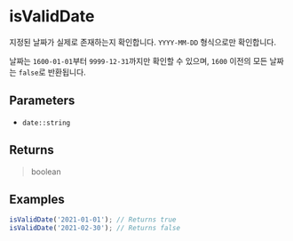# isValidDate <Lang js />

지정된 날짜가 실제로 존재하는지 확인합니다. `YYYY-MM-DD` 형식으로만 확인합니다.

날짜는 `1600-01-01`부터 `9999-12-31`까지만 확인할 수 있으며, `1600` 이전의 모든 날짜는 `false`로 반환됩니다.

## Parameters

- `date::string`

## Returns

> boolean

## Examples

```javascript
isValidDate('2021-01-01'); // Returns true
isValidDate('2021-02-30'); // Returns false
```
